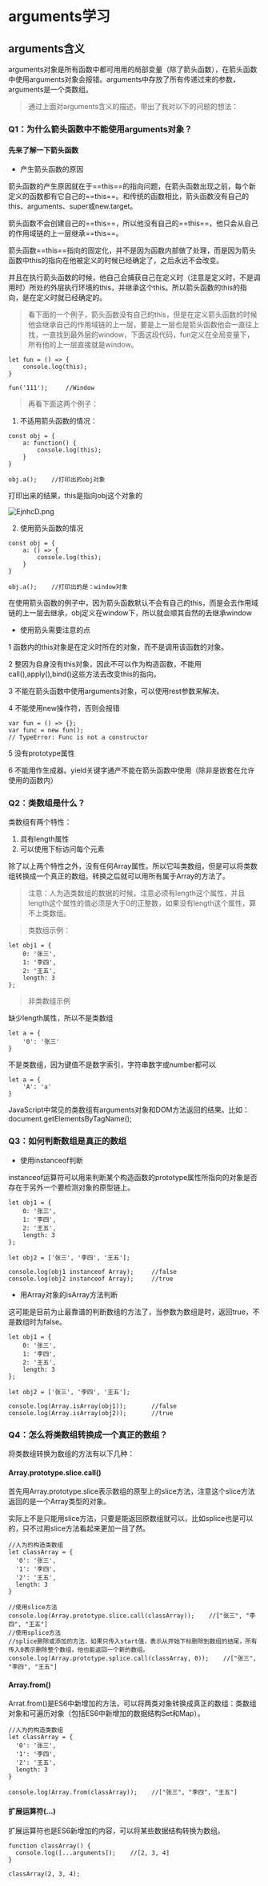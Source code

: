 # arguments学习
## arguments含义
arguments对象是所有函数中都可用用的局部变量（除了箭头函数），在箭头函数中使用arguments对象会报错。arguments中存放了所有传递过来的参数，arguments是一个类数组。

> 通过上面对arguments含义的描述，带出了我对以下的问题的想法：

### Q1：为什么箭头函数中不能使用arguments对象？
#### 先来了解一下箭头函数

- 产生箭头函数的原因

箭头函数的产生原因就在于==this==的指向问题，在箭头函数出现之前，每个新定义的函数都有它自己的==this==。和传统的函数相比，箭头函数没有自己的this、arguments、super或new.target。  

箭头函数不会创建自己的==this==，所以他没有自己的==this==，他只会从自己的作用域链的上一层继承==this==。

箭头函数==this==指向的固定化，并不是因为函数内部做了处理，而是因为箭头函数中this的指向在他被定义的时候已经确定了，之后永远不会改变。

并且在执行箭头函数的时候，他自己会捕获自己在定义时（注意是定义时，不是调用时）所处的外层执行环境的this，并继承这个this。所以箭头函数的this的指向，是在定义时就已经确定的。

> 看下面的一个例子，箭头函数没有自己的this，但是在定义箭头函数的时候他会继承自己的作用域链的上一层，要是上一层也是箭头函数他会一直往上找，一直找到最外层的window，下面这段代码，fun定义在全局变量下，所有他的上一层直接就是window。

```
let fun = () => {
    console.log(this);
}

fun('111');     //Window
```

> 再看下面这两个例子：  

1. 不适用箭头函数的情况：

```
const obj = {
    a: function() {
        console.log(this);
    }
}

obj.a();    //打印出的obj对象

```

打印出来的结果，this是指向obj这个对象的

![EjnhcD.png](https://s2.ax1x.com/2019/05/19/EjnhcD.png)

2. 使用箭头函数的情况

```
const obj = {
    a: () => {
        console.log(this);
    }
}

obj.a();    //打印出的是：window对象
```

在使用箭头函数的例子中，因为箭头函数默认不会有自己的this，而是会去作用域链的上一层去继承，obj定义在window下，所以就会顺其自然的去继承window

- 使用箭头需要注意的点

1 函数内的this对象是在定义时所在的对象，而不是调用该函数的对象。

2 整因为自身没有this对象，因此不可以作为构造函数，不能用call(),apply(),bind()这些方法去改变this的指向。

3 不能在箭头函数中使用arguments对象，可以使用rest参数来解决。

4 不能使用new操作符，否则会报错

```
var fun = () => {};
var func = new fun();
// TypeError: Func is not a constructor
```

5 没有prototype属性

6 不能用作生成器。yield关键字通产不能在箭头函数中使用（除非是嵌套在允许使用的函数内）

### Q2：类数组是什么？
类数组有两个特性：  
1. 具有length属性
2. 可以使用下标访问每个元素

除了以上两个特性之外，没有任何Array属性。所以它叫类数组，但是可以将类数组转换成一个真正的数组。转换之后就可以用所有属于Array的方法了。

> 注意：人为造类数组的数据的时候，注意必须有length这个属性，并且length这个属性的值必须是大于0的正整数，如果没有length这个属性，算不上类数组。

> 类数组示例：

```
let obj1 = {
    0: '张三',
    1: '李四',
    2: '王五',
    length: 3
};
```

> 非类数组示例

缺少length属性，所以不是类数组
```
let a = {
    '0': '张三'
}
```

不是类数组，因为键值不是数字索引，字符串数字或number都可以

```
let a = {
    'A': 'a'
}
```

JavaScript中常见的类数组有arguments对象和DOM方法返回的结果。比如：document.getElementsByTagName();

### Q3：如何判断数组是真正的数组

- 使用instanceof判断

instanceof运算符可以用来判断某个构造函数的prototype属性所指向的对象是否存在于另外一个要检测对象的原型链上。

```
let obj1 = {
    0: '张三',
    1: '李四',
    2: '王五',
    length: 3
};

let obj2 = ['张三', '李四', '王五'];

console.log(obj1 instanceof Array);     //false
console.log(obj2 instanceof Array);     //true
```

- 用Array对象的isArray方法判断

这可能是目前为止最靠谱的判断数组的方法了，当参数为数组是时，返回true，不是数组时为false。

```
let obj1 = {
    0: '张三',
    1: '李四',
    2: '王五',
    length: 3
};

let obj2 = ['张三', '李四', '王五'];

console.log(Array.isArray(obj1));       //false
console.log(Array.isArray(obj2));       //true
```

### Q4：怎么将类数组转换成一个真正的数组？

将类数组转换为数组的方法有以下几种：

#### Array.prototype.slice.call()

首先用Array.prototype.slice表示数组的原型上的slice方法，注意这个slice方法返回的是一个Array类型的对象。

实际上不是只能用slice方法，只要是能返回原数组就可以，比如splice也是可以的，只不过用slice方法看起来更加一目了然。

```
//人为的构造类数组
let classArray = {
  '0': '张三',
  '1': '李四',
  '2': '王五',
  length: 3
}

//使用slice方法
console.log(Array.prototype.slice.call(classArray));    //["张三", "李四", "王五"]
//使用splice方法
//splice删除或添加的方法，如果只传入start值，表示从开始下标删除到数组的结尾，所有传入0表示删除整个数组，他也能返回一个新的数组。
console.log(Array.prototype.splice.call(classArray, 0));    //["张三", "李四", "王五"]
```

#### Array.from()

Arrat.from()是ES6中新增加的方法，可以将两类对象转换成真正的数组：类数组对象和可遍历对象（包括ES6中新增加的数据结构Set和Map）。

```
//人为的构造类数组
let classArray = {
  '0': '张三',
  '1': '李四',
  '2': '王五',
  length: 3
}

console.log(Array.from(classArray));    //["张三", "李四", "王五"]
```

#### 扩展运算符(...)

扩展运算符也是ES6新增加的内容，可以将某些数据结构转换为数组。

```
function classArray() {
  console.log([...arguments]);    //[2, 3, 4]
}

classArray(2, 3, 4);
```


